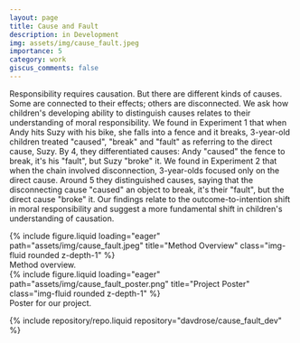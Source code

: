 ```yaml
---
layout: page
title: Cause and Fault
description: in Development
img: assets/img/cause_fault.jpeg
importance: 5
category: work
giscus_comments: false
---
```


Responsibility requires causation. But there are different kinds of causes. Some are connected to their effects; others are disconnected. We ask how children's developing ability to distinguish causes relates to their understanding of moral responsibility. We found in Experiment 1 that when Andy hits Suzy with his bike, she falls into a fence and it breaks, 3-year-old children treated "caused", "break" and "fault" as referring to the direct cause, Suzy. By 4, they differentiated causes: Andy "caused" the fence to break, it's his "fault", but Suzy "broke" it. We found in Experiment 2 that when the chain involved disconnection, 3-year-olds focused only on the direct cause. Around 5 they distinguished causes, saying that the disconnecting cause "caused" an object to break, it's their "fault", but the direct cause "broke" it. Our findings relate to the outcome-to-intention shift in moral responsibility and suggest a more fundamental shift in children's understanding of causation.

<div class="row">
    <div class="col-sm mt-3 mt-md-0">
        {% include figure.liquid loading="eager" path="assets/img/cause_fault.jpeg" title="Method Overview" class="img-fluid rounded z-depth-1" %}
    </div>
</div>
<div class="caption">
    Method overview.
</div>

<div class="row">
    <div class="col-sm mt-3 mt-md-0">
        {% include figure.liquid loading="eager" path="assets/img/cause_fault_poster.png" title="Project Poster" class="img-fluid rounded z-depth-1" %}
    </div>
</div>
<div class="caption">
    Poster for our project.
</div>

{% include repository/repo.liquid repository="davdrose/cause_fault_dev" %}